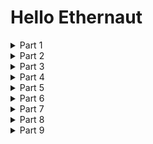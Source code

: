# Hello Ethernaut

<details>
<summary> Part 1</summary>
<p>

```js
await contract.info()
```
You'll get:
```
"You will find what you need in info1()."
```
</p>
</details>

<details>
<summary> Part 2</summary>
<p>

```js
await contract.info1()
```
You'll get:
```
"Try info2(), but with \"hello\" as a parameter."
```
</p>
</details>

<details>
<summary> Part 3</summary>
<p>

```js
await contract.info2("hello")
```
You'll get:
```    
"The property infoNum holds the number of the next info method to call."
```
</p>
</details>

<details>
<summary> Part 4</summary>
<p>

```js
await contract.infoNum()
```
You'll get:
```js
    {negative: 0, words: Array(2), length: 1, red: null}
    length: 1
    negative: 0
    red: null
    words: (2) [42, empty]
```
</p>
</details>

<details>
<summary> Part 5</summary>
<p>

```js
await contract.info42()
```    
You'll get:
```
"theMethodName is the name of the next method."
```
</p>
</details>

<details>
<summary> Part 6</summary>
<p>

```js
await contract.theMethodName()
```
You'll get:
```
"The method name is method7123949."
```
</p>
</details>

<details>
<summary> Part 7</summary>
<p>

```js
await contract.method7123949()
```
You'll get:
```
"If you know the password, submit it to authenticate()."
```
</p>
</details>

<details>
<summary> Part 8</summary>
<p>

```js
await contract
```
This pulls up ever thing about the contract. Look to the abi and you'll see that it has a password function
```js
await contract.password()
```
You'll get:
```
"ethernaut0"
```
</p>
</details>

<details>
<summary> Part 9</summary>
<p>

```js
await contract.authenticate("ethernaut0")
```
Then simply submit you answer with the orange button
</p>
</details>
